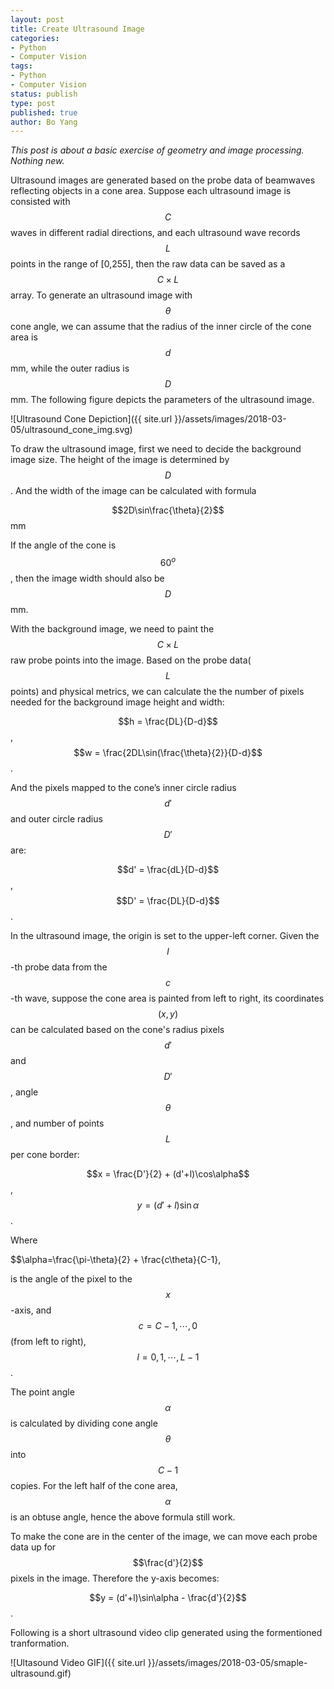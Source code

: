 ```yaml
---
layout: post
title: Create Ultrasound Image
categories:
- Python
- Computer Vision
tags:
- Python
- Computer Vision
status: publish
type: post
published: true
author: Bo Yang
---
```


_This post is about a basic exercise of geometry and image processing. Nothing new._

Ultrasound images are generated based on the probe data of beamwaves reflecting objects in a cone area. Suppose each ultrasound image is consisted with $$C$$ waves in different radial directions, and each ultrasound wave records $$L$$ points in the range of [0,255], then the raw data can be saved as a $$C \times L$$ array. To generate an ultrasound image with $$\theta$$ cone angle, we can assume that the radius of the inner circle of the cone area is $$d$$ mm, while the outer radius is $$D$$ mm. The following figure depicts the parameters of the ultrasound image. 

![Ultrasound Cone Depiction]({{ site.url }}/assets/images/2018-03-05/ultrasound_cone_img.svg)

To draw the ultrasound image, first we need to decide the background image size. The height of the image is determined by $$D$$. And the width of the image can be calculated with formula

$$2D\sin\frac{\theta}{2}$$ mm

If the angle of the cone is $$60^o$$, then the image width should also be $$D$$ mm.

With the background image, we need to paint the $$C \times L$$ raw probe points into the image. Based on the probe data($$L$$ points) and physical metrics, we can calculate the the number of pixels needed for the background image height and width:

$$h = \frac{DL}{D-d}$$,
$$w = \frac{2DL\sin(\frac{\theta}{2}}{D-d}$$.

And the pixels mapped to the cone’s inner circle radius $$d'$$ and outer circle radius $$D'$$ are:

$$d' = \frac{dL}{D-d}$$,
$$D' = \frac{DL}{D-d}$$.

In the ultrasound image, the origin is set to the upper-left corner. Given the $$l$$-th probe data from the $$c$$-th wave, suppose the cone area is painted from left to right, its coordinates $$(x,y)$$ can be calculated based on the cone's radius pixels $$d'$$ and $$D'$$, angle $$\theta$$, and number of points $$L$$ per cone border:

$$x = \frac{D'}{2} + (d'+l)\cos\alpha$$,
$$y = (d'+l)\sin\alpha$$.

Where

$$\alpha=\frac{\pi-\theta}{2} + \frac{c\theta}{C-1},

is the angle of the pixel to the $$x$$-axis, and $$c=C-1, \cdots, 0$$ (from left to right), $$l=0,1,\cdots,L-1$$.

The point angle $$\alpha$$ is calculated by dividing cone angle $$\theta$$ into $$C-1$$ copies. For the left half of the cone area, $$\alpha$$ is an obtuse angle, hence the above formula still work.

To make the cone are in the center of the image, we can move each probe data up for $$\frac{d'}{2}$$ pixels in the image. Therefore the y-axis becomes:

$$y = (d'+l)\sin\alpha - \frac{d'}{2}$$.

Following is a short ultrasound video clip generated using the formentioned tranformation.

![Ultasound Video GIF]({{ site.url }}/assets/images/2018-03-05/smaple-ultrasound.gif)

